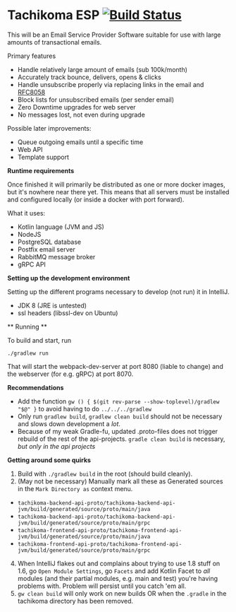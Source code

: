 Tachikoma ESP [![Build Status](https://travis-ci.org/SourceForgery/tachikoma.svg?branch=master)](https://travis-ci.org/SourceForgery/tachikoma)
=============

This will be an Email Service Provider Software suitable for use with large amounts of transactional
emails.

Primary features
* Handle relatively large amount of emails (sub 100k/month)
* Accurately track bounce, delivers, opens & clicks
* Handle unsubscribe properly via replacing links in the email and
  [RFC8058](https://tools.ietf.org/html/rfc8058)
* Block lists for unsubscribed emails (per sender email)
* Zero Downtime upgrades for web server
* No messages lost, not even during upgrade


Possible later improvements:
* Queue outgoing emails until a specific time
* Web API
* Template support


**Runtime requirements**

Once finished it will primarily be distributed as one or more docker images, but it's nowhere
near there yet. This means that all servers must be installed and configured locally (or inside a
docker with port forward).

What it uses:
* Kotlin language (JVM and JS)
* NodeJS
* PostgreSQL database
* Postfix email server
* RabbitMQ message broker
* gRPC API

**Setting up the development environment**

Setting up the different programs necessary to develop (not run)
it in IntelliJ.

* JDK 8 (JRE is untested)
* ssl headers (libssl-dev on Ubuntu)

** Running **

To build and start, run
```
./gradlew run
```

That will start the webpack-dev-server at port 8080 (liable to change) and
the webserver (for e.g. gRPC) at port 8070.

**Recommendations**
* Add the function ```gw () { $(git rev-parse --show-toplevel)/gradlew "$@" }``` to avoid having to do ```../../../gradlew```
* Only run ```gradlew build```, ```gradlew clean build``` should not be necessary and slows down development a *lot*.
* Because of my weak Gradle-fu, updated .proto-files does not trigger rebuild of
  the rest of the api-projects. ```gradle clean build``` is necessary,
  *but only in the api projects*


**Getting around some quirks**
1. Build with ```./gradlew build``` in the root (should build cleanly).
2. (May not be necessary) Manually mark all these as Generated sources in the ```Mark Directory as``` context menu.
  * ```tachikoma-backend-api-proto/tachikoma-backend-api-jvm/build/generated/source/proto/main/java```
  * ```tachikoma-backend-api-proto/tachikoma-backend-api-jvm/build/generated/source/proto/main/grpc```
  * ```tachikoma-frontend-api-proto/tachikoma-frontend-api-jvm/build/generated/source/proto/main/java```
  * ```tachikoma-frontend-api-proto/tachikoma-frontend-api-jvm/build/generated/source/proto/main/grpc```
4. When IntelliJ flakes out and complains about trying to use 1.8 stuff on 1.6, go ```Open Module Settings```,
  go ```Facets``` and add Kotlin Facet to _all_ modules (and their partial modules, e.g. main and test) you're having
  problems with. Problem will persist until you catch 'em all.
5. `gw clean build` will only work on new builds OR when the `.gradle` in the tachikoma directory has been removed.
